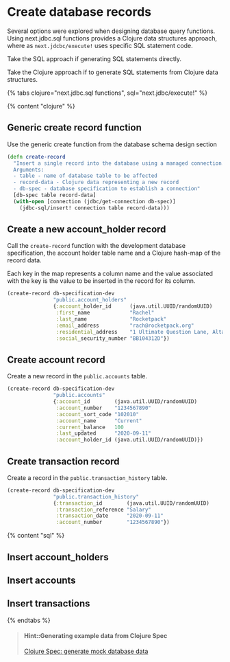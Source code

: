 # Create database records
Several options were explored when designing database query functions.  Using next.jdbc.sql functions provides a Clojure data structures approach, where as `next.jdcbc/execute!` uses specific SQL statement code.

Take the SQL approach if generating SQL statements directly.

Take the Clojure approach if to generate SQL statements from Clojure data structures.

{% tabs clojure="next.jdbc.sql functions", sql="next.jdbc/execute!"  %}

{% content "clojure" %}

## Generic create record function
Use the generic create function from the database schema design section

```clojure
(defn create-record
  "Insert a single record into the database using a managed connection.
  Arguments:
  - table - name of database table to be affected
  - record-data - Clojure data representing a new record
  - db-spec - database specification to establish a connection"
  [db-spec table record-data]
  (with-open [connection (jdbc/get-connection db-spec)]
    (jdbc-sql/insert! connection table record-data)))
```


## Create a new account_holder record
Call the `create-record` function with the development database specification, the account holder table name and a Clojure hash-map of the record data.

Each key in the map represents a column name and the value associated with the key is the value to be inserted in the record for its column.

```clojure
(create-record db-specification-dev
               "public.account_holders"
               {:account_holder_id      (java.util.UUID/randomUUID)
                :first_name             "Rachel"
                :last_name              "Rocketpack"
                :email_address          "rach@rocketpack.org"
                :residential_address    "1 Ultimate Question Lane, Altar IV"
                :social_security_number "BB104312D"})
```

## Create account record
Create a new record in the `public.accounts` table.

```clojure
(create-record db-specification-dev
               "public.accounts"
               {:account_id        (java.util.UUID/randomUUID)
                :account_number    "1234567890"
                :account_sort_code "102010"
                :account_name      "Current"
                :current_balance   100
                :last_updated      "2020-09-11"
                :account_holder_id (java.util.UUID/randomUUID)})
```

## Create transaction record
Create a record in the `public.transaction_history` table.

```clojure
(create-record db-specification-dev
               "public.transaction_history"
               {:transaction_id        (java.util.UUID/randomUUID)
                :transaction_reference "Salary"
                :transaction_date      "2020-09-11"
                :account_number        "1234567890"})
```


{% content "sql" %}


## Insert account_holders


## Insert accounts


## Insert transactions



{% endtabs %}


> #### Hint::Generating example data from Clojure Spec
> [Clojure Spec: generate mock database data](clojure-spec-generate-mock-data.md)
